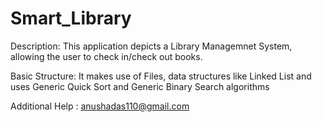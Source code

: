 # Smart_Library
Description:
This application depicts a Library Managemnet System, allowing the user to check in/check out books.

Basic Structure:
It makes use of Files, data structures like Linked List and uses Generic Quick Sort and Generic Binary Search algorithms

Additional Help :
anushadas110@gmail.com
